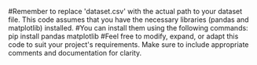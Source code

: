 #Remember to replace 'dataset.csv' with the actual path to your dataset file. This code assumes that you have the necessary libraries (pandas and matplotlib) installed. 
#You can install them using the following commands:
pip install pandas matplotlib
#Feel free to modify, expand, or adapt this code to suit your project's requirements. Make sure to include appropriate comments and documentation for clarity.

